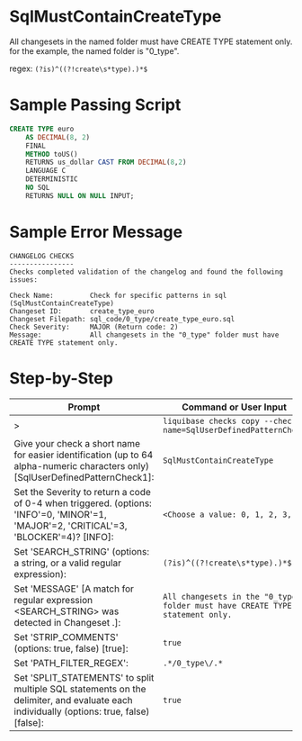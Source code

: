 # SqlMustContainCreateType

All changesets in the named folder must have CREATE TYPE statement only. for the example, the named folder is "0_type".

regex: `(?is)^((?!create\s*type).)*$`

# Sample Passing Script
``` sql
CREATE TYPE euro 
    AS DECIMAL(8, 2) 
    FINAL
    METHOD toUS()
    RETURNS us_dollar CAST FROM DECIMAL(8,2)
    LANGUAGE C
    DETERMINISTIC
    NO SQL
    RETURNS NULL ON NULL INPUT;
```

# Sample Error Message
```
CHANGELOG CHECKS
----------------
Checks completed validation of the changelog and found the following issues:

Check Name:         Check for specific patterns in sql (SqlMustContainCreateType)
Changeset ID:       create_type_euro
Changeset Filepath: sql_code/0_type/create_type_euro.sql
Check Severity:     MAJOR (Return code: 2)
Message:            All changesets in the "0_type" folder must have CREATE TYPE statement only.
```
# Step-by-Step

| Prompt | Command or User Input |
| ------ | ----------------------|
| > | `liquibase checks copy --check-name=SqlUserDefinedPatternCheck` |
| Give your check a short name for easier identification (up to 64 alpha-numeric characters only) [SqlUserDefinedPatternCheck1]: | `SqlMustContainCreateType` |
| Set the Severity to return a code of 0-4 when triggered. (options: 'INFO'=0, 'MINOR'=1, 'MAJOR'=2, 'CRITICAL'=3, 'BLOCKER'=4)? [INFO]: | `<Choose a value: 0, 1, 2, 3, 4>` |
| Set 'SEARCH_STRING' (options: a string, or a valid regular expression): | `(?is)^((?!create\s*type).)*$` |
| Set 'MESSAGE' [A match for regular expression <SEARCH_STRING> was detected in Changeset <CHANGESET>.]: | `All changesets in the "0_type" folder must have CREATE TYPE statement only.` |
| Set 'STRIP_COMMENTS' (options: true, false) [true]: | `true` |
| Set 'PATH_FILTER_REGEX': | `.*/0_type\/.*` |
| Set 'SPLIT_STATEMENTS' to split multiple SQL statements on the delimiter, and evaluate each individually (options: true, false) [false]: | `true` |
